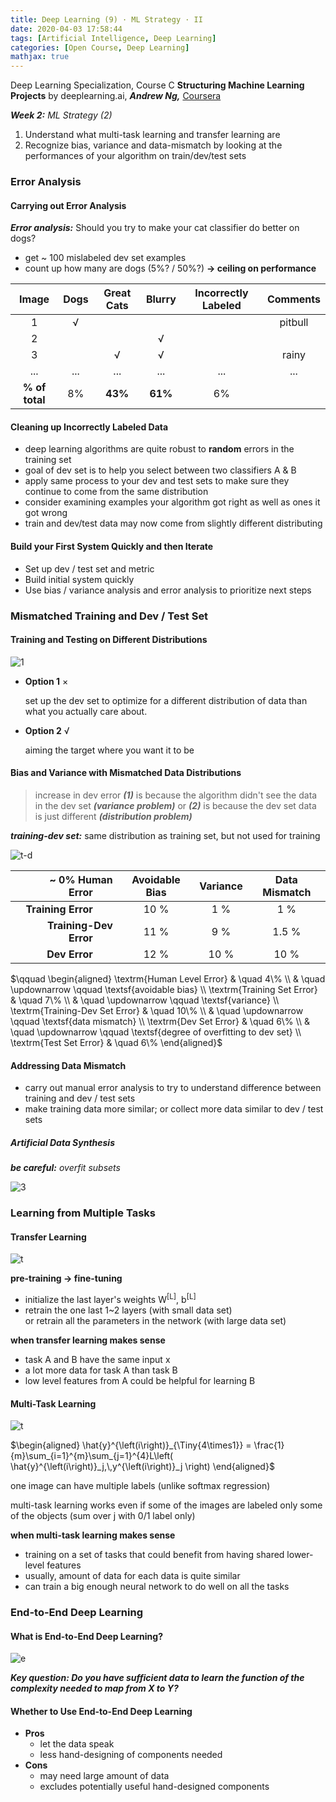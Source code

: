```yaml
---
title: Deep Learning (9) · ML Strategy · II
date: 2020-04-03 17:58:44
tags: [Artificial Intelligence, Deep Learning]
categories: [Open Course, Deep Learning]
mathjax: true
---
```


Deep Learning Specialization, Course C
**Structuring Machine Learning Projects** by deeplearning.ai, ***Andrew Ng,*** [Coursera]( https://www.coursera.org/learn/neural-networks-deep-learning/home/info)

***Week 2:*** *ML Strategy (2)*

1. Understand what multi-task learning and transfer learning are
2. Recognize bias, variance and data-mismatch by looking at the performances of your algorithm on train/dev/test sets

<!-- more -->

### Error Analysis

#### Carrying out Error Analysis

***Error analysis:*** Should you try to make your cat classifier do better on dogs?

- get ~ 100 mislabeled dev set examples
- count up how many are dogs (5%? / 50%?) **→ ceiling on  performance**

|     Image      | Dogs | Great Cats | Blurry  | Incorrectly Labeled | Comments |
| :------------: | :--: | :--------: | :-----: | :-----------------: | :------: |
|       1        |  √   |            |         |                     | pitbull  |
|       2        |      |            |    √    |                     |          |
|       3        |      |     √      |    √    |                     |  rainy   |
|      ...       | ...  |    ...     |   ...   |         ...         |   ...    |
| **% of total** |  8%  |  **43%**   | **61%** |         6%          |  &emsp;  |

#### Cleaning up Incorrectly Labeled Data

- deep learning algorithms are quite robust to **random** errors in the training set
- goal of dev set is to help you select between two classifiers A & B
- apply same process to your dev and test sets to make sure they continue to come from the same distribution
- consider examining examples your algorithm got right as well as ones it got wrong
- train and dev/test data may now come from slightly different distributing

#### Build your First System Quickly and then Iterate

- Set up dev / test set and metric
- Build initial system quickly
- Use bias / variance analysis and error analysis to prioritize next steps

### Mismatched Training and Dev / Test Set

#### Training and Testing on Different Distributions

![1](dl-su-9/1.png)

- **Option 1** ×

  set up the dev set to optimize for a different distribution of data than what you actually care about.

- **Option 2** √

  aiming the target where you want it to be

#### Bias and Variance with Mismatched Data Distributions

> increase in dev error ***(1)*** is because the algorithm didn't see the data in the dev set ***(variance problem)*** or ***(2)*** is because the dev set data is just different ***(distribution problem)***

***training-dev set:*** same distribution as training set, but not used for training

![t-d](dl-su-9/2.png)

|       ~ 0% Human Error&emsp;&emsp; | Avoidable Bias | Variance | Data Mismatch |
| ---------------------------------: | :------------: | :------: | :-----------: |
|     **Training Error**&emsp;&emsp; |      10 %      |   1 %    |      1 %      |
| **Training-Dev Error**&emsp;&emsp; |      11 %      |   9 %    |     1.5 %     |
|          **Dev Error**&emsp;&emsp; |      12 %      |   10 %   |     10 %      |

$\qquad \begin{aligned} \textrm{Human Level Error} & \quad 4\% \\ & \quad \updownarrow \qquad \textsf{avoidable bias} \\ \textrm{Training Set Error} & \quad 7\% \\ & \quad \updownarrow \qquad \textsf{variance} \\ \textrm{Training-Dev Set Error} & \quad 10\% \\ & \quad \updownarrow \qquad \textsf{data mismatch} \\ \textrm{Dev Set Error} & \quad 6\% \\ & \quad \updownarrow \qquad \textsf{degree of overfitting to dev set} \\ \textrm{Test Set Error} & \quad 6\%  \end{aligned}$

#### Addressing Data Mismatch

- carry out manual error analysis to try to understand difference between training and dev / test sets
- make training data more similar; or collect more data similar to dev / test sets

##### Artificial Data Synthesis

***be careful:*** *overfit subsets*

![3](dl-su-9/3.png)

### Learning from Multiple Tasks

#### Transfer Learning

![t](dl-su-9/4.png)

**pre-training → fine-tuning**

- initialize the last layer's weights W<sup>[L]</sup>, b<sup>[L]</sup>
- retrain the one last 1~2 layers (with small data set)  
  or retrain all the parameters in the network (with large data set)

**when transfer learning makes sense**

- task A and B have the same input x
- a lot more data for task A than task B
- low level features from A could be helpful for learning B

#### Multi-Task Learning

![t](dl-su-9/5.png)

$\begin{aligned} \hat{y}^{\left(i\right)}_{\Tiny{4\times1}} = \frac{1}{m}\sum_{i=1}^{m}\sum_{j=1}^{4}L\left( \hat{y}^{\left(i\right)}_j,\,y^{\left(i\right)}_j \right) \end{aligned}$

one image can have multiple labels (unlike softmax regression)

multi-task learning works even if some of the images are labeled only some of the objects (sum over j with 0/1 label only)

**when multi-task learning makes sense**

- training on a set of tasks that could benefit from having shared lower-level features
- usually, amount of data for each data is quite similar
- can train a big enough neural network to do well on all the tasks

### End-to-End Deep Learning

#### What is End-to-End Deep Learning?

![e](dl-su-9/6.png)

***Key question: Do you have sufficient data to learn the function of the complexity needed to map from X to Y?***

#### Whether to Use End-to-End Deep Learning

- **Pros**
  - let the data speak
  - less hand-designing of components needed
- **Cons**
  - may need large amount of data
  - excludes potentially useful hand-designed components